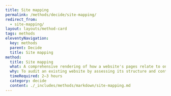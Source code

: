 ```yaml
---
title: Site mapping
permalink: /methods/decide/site-mapping/
redirect_from:
  - site-mapping/
layout: layouts/method-card
tags: methods
eleventyNavigation:
  key: methods
  parent: Decide
  title: Site mapping
method:
  title: Site mapping
  what: A comprehensive rendering of how a website's pages relate to one another.
  why: To audit an existing website by assessing its structure and content. Site maps also help you plan and organize the contents of a new website prior to <a href="https://guides.18f.gov/methods/make/wireframing/" class="usa-link">wireframing</a> and building it.
  timeRequired: 2–3 hours
  category: decide
  content: ./_includes/methods/markdown/site-mapping.md
---
```

